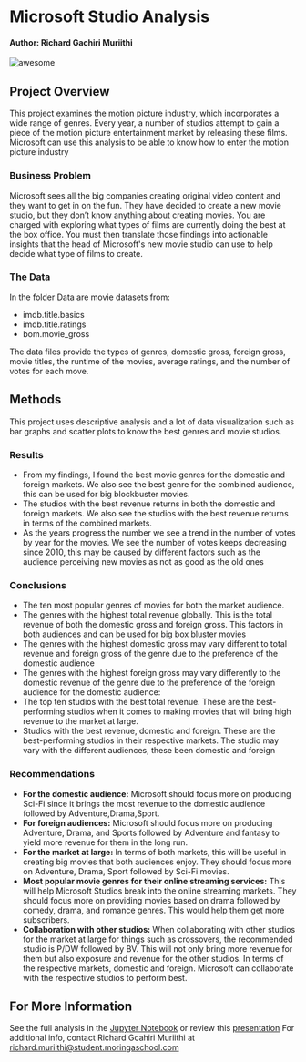 # Microsoft Studio Analysis 
#### Author: Richard Gachiri Muriithi
![awesome](https://raw.githubusercontent.com/learn-co-curriculum/dsc-phase-1-project/master/awesome.gif)
## Project Overview

This project examines the motion picture industry, which incorporates a wide range of genres. Every year, a number of studios attempt to gain a piece of the motion picture entertainment market by releasing these films. Microsoft can use this analysis to be able to know how to enter the motion picture industry

### Business Problem

Microsoft sees all the big companies creating original video content and they want to get in on the fun. They have decided to create a new movie studio, but they don’t know anything about creating movies. You are charged with exploring what types of films are currently doing the best at the box office. You must then translate those findings into actionable insights that the head of Microsoft's new movie studio can use to help decide what type of films to create.

### The Data

In the folder Data are movie datasets from:
* imdb.title.basics
* imdb.title.ratings
* bom.movie_gross

The data files provide the types of genres, domestic gross, foreign gross, movie titles, the runtime of the movies, average ratings, and the number of votes for each move.

## Methods
This project uses descriptive analysis and a lot of data visualization such as bar graphs and scatter plots to know the best genres and movie studios. 

### Results

- From my findings, I found the best movie genres for the domestic and foreign markets. We also see the best genre for the combined audience, this can be used for big blockbuster movies. 
- The studios with the best revenue returns in both the domestic and foreign markets. We also see the studios with the best revenue returns in terms of the combined markets.
- As the years progress the number we see a trend in the number of votes by year for the movies. We see  the number of votes keeps decreasing since 2010, this may be caused by different factors such as the audience perceiving new movies as not as good as the old ones

### Conclusions

- The ten most popular genres of movies for both the market audience.
- The genres with the highest total revenue globally. This is the total revenue of both the domestic gross and foreign gross. This factors in both audiences and can be used for big box bluster movies
- The genres with the highest domestic gross may vary different to total revenue and foreign gross of the genre due to the preference of the domestic audience
- The genres with the highest foreign gross may vary differently to the domestic revenue of the genre due to the preference of the foreign audience for the domestic audience:
- The top ten studios with the best total revenue. These are the best-performing studios when it comes to making movies that will bring high revenue to the market at large.
- Studios with the best revenue, domestic and foreign. These are the best-performing studios in their respective markets. The studio may vary with the different audiences, these been domestic and foreign

### Recommendations

- **For the domestic audience:** Microsoft should focus more on producing Sci-Fi since it brings the most revenue to the domestic audience followed by Adventure,Drama,Sport.
- **For foreign audiences:** Microsoft should focus more on producing Adventure, Drama, and Sports followed by Adventure and fantasy to yield more revenue for them in the long run.
- **For the market at large:** In terms of both markets, this will be useful in creating big movies that both audiences enjoy. They should focus more on Adventure, Drama, Sport followed by Sci-Fi movies.
- **Most popular movie genres for their online streaming services:** This will help Microsoft Studios break into the online streaming markets. They should focus more on providing movies based on drama followed by comedy, drama, and romance genres. This would help them get more subscribers.
- **Collaboration with other studios:** When collaborating with other studios for the market at large for things such as crossovers, the recommended studio is P/DW followed by BV. This will not only bring more revenue for them but also exposure and revenue for the other studios. In terms of the respective markets, domestic and foreign. Microsoft can collaborate with the respective studios to perform best.

## For More Information
See the full analysis in the [Jupyter Notebook](./student.ipynb) or review this [presentation](./Microsoft_Studio_Analysis_Presentation.pdf)
For additional info, contact Richard Gcahiri Muriithi at [richard.muriithi@student.moringaschool.com](richard.muriithi@student.moringaschool.com)

